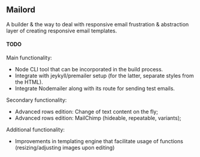 ## Mailord

A builder &  the way to deal with responsive email frustration & abstraction layer of creating responsive email templates.

#### TODO
Main functionality:

- Node CLI tool that can be incorporated in the build process.
- Integrate with jeykyll/premailer setup (for the latter, separate styles from the HTML).
- Integrate Nodemailer along with its route for sending test emails.

Secondary functionality:

- Advanced rows edition: Change of text content on the fly;
- Advanced rows edition: MailChimp (hideable, repeatable, variants);


Additional functionality: 

- Improvements in templating engine that facilitate usage of functions (resizing/adjusting images upon editing)

